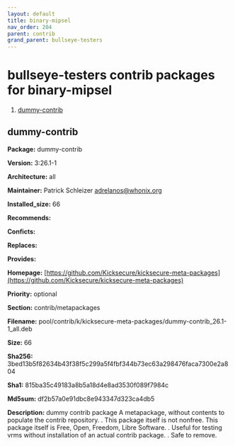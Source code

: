 ```yaml
---
layout: default
title: binary-mipsel
nav_order: 204
parent: contrib
grand_parent: bullseye-testers
---
```


# bullseye-testers contrib packages for binary-mipsel


  1. [dummy-contrib](#dummy-contrib)
  



## dummy-contrib

**Package:** dummy-contrib

**Version:** 3:26.1-1

**Architecture:**  all

**Maintainer:**  Patrick Schleizer <adrelanos@whonix.org>

**Installed_size:**  66

**Recommends:**  

**Conficts:**  

**Replaces:**  

**Provides:**  

**Homepage:**  [https://github.com/Kicksecure/kicksecure-meta-packages](https://github.com/Kicksecure/kicksecure-meta-packages)

**Priority:**  optional

**Section:** contrib/metapackages

**Filename:**  pool/contrib/k/kicksecure-meta-packages/dummy-contrib_26.1-1_all.deb

**Size:**  66

**Sha256:**  3bed13b5f82634b43f38f5c299a5f4fbf344b73ec63a298476faca7300e2a804

**Sha1:**  815ba35c49183a8b5a18d4e8ad3530f089f7984c

**Md5sum:**  df2b57a0e91dbc8e943347d323ca4db5

**Description:** dummy contrib package
 A metapackage, without contents to populate the contrib repository.
 .
 This package itself is not nonfree.
 This package itself is Free, Open, Freedom, Libre Software.
 .
 Useful for testing vrms without installation of an actual contrib package.
 .
 Safe to remove.



